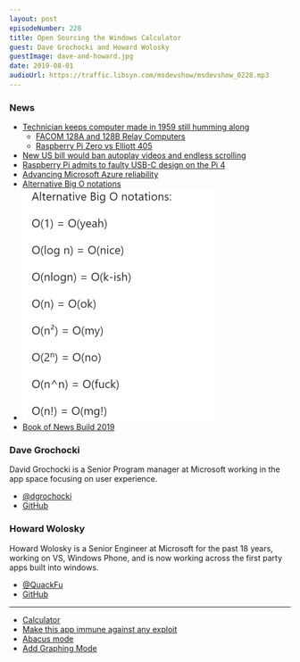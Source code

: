 ```yaml
---
layout: post
episodeNumber: 228
title: Open Sourcing the Windows Calculator
guest: Dave Grochocki and Howard Wolosky
guestImage: dave-and-howard.jpg
date: 2019-08-01
audioUrl: https://traffic.libsyn.com/msdevshow/msdevshow_0228.mp3
--- 
```


### News

 - [Technician keeps computer made in 1959 still humming along](http://www.asahi.com/ajw/articles/AJ201907280007.html)
    - [FACOM 128A and 128B Relay Computers](http://museum.ipsj.or.jp/en/computer/dawn/0012.html)
    - [Raspberry Pi Zero vs Elliott 405](https://www.spinellis.gr/blog/20151129/)
 - [New US bill would ban autoplay videos and endless scrolling](https://www.theverge.com/2019/7/30/20746878/josh-hawley-dark-patterns-platform-design-autoplay-youtube-videos-scrolling-snapstreaks-illegal)
 - [Raspberry Pi admits to faulty USB-C design on the Pi 4](https://arstechnica.com/gadgets/2019/07/raspberry-pi-4-uses-incorrect-usb-c-design-wont-work-with-some-chargers/)
 - [Advancing Microsoft Azure reliability](https://azure.microsoft.com/en-us/blog/advancing-microsoft-azure-reliability/)
 - [Alternative Big O notations](https://twitter.com/PPathole/status/1155464941177987072)
 - ![Alternate Big-O Notation](big-o.png)
 - [Book of News Build 2019](https://news.microsoft.com/wp-content/uploads/prod/sites/558/2019/05/FINAL-Book-of-News-Build-2019-5.6.19-2.pdf)

### Dave Grochocki 

David Grochocki is a Senior Program manager at Microsoft working in the app space focusing on user experience.

 - [@dgrochocki](https://twitter.com/dgrochocki)
 - [GitHub](https://github.com/grochocki)

### Howard Wolosky

Howard Wolosky is a Senior Engineer at Microsoft for the past 18 years, working on VS, Windows Phone, and is now working across the first party apps built into windows.

 - [@QuackFu](https://twitter.com/QuackFu)
 - [GitHub](https://github.com/HowardWolosky)

----------------------------------------------

 - [Calculator](http://aka.ms/calculator)
 - [Make this app immune against any exploit](https://github.com/Microsoft/calculator/pull/101)
 - [Abacus mode](https://github.com/Microsoft/calculator/issues/261)
 - [Add Graphing Mode](https://github.com/microsoft/calculator/issues/338)